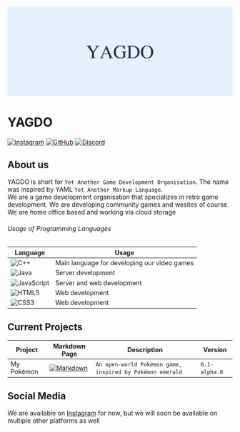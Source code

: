 ![BANNER](https://github.com/YAGDO/.github/blob/05d5e5734dcee62fa9bdc9465eecd44fbbcbe528/profile/Discord%20Message%20Banner%20(light).png)

# YAGDO
[![Instagram](https://img.shields.io/badge/Instagram-%23E4405F.svg?style=flat&logo=Instagram&logoColor=white)](https://www.instagram.com/yagdo_official/) [![GitHub](https://img.shields.io/badge/github-%23121011.svg?style=flat&logo=github&logoColor=white)](https://github.com/YAGDO) [![Discord](https://img.shields.io/badge/Discord-%235865F2.svg?style=flat&logo=discord&logoColor=white)](https://github.com/YAGDO/.github/blob/1217ea30380ba015f6faaf0d20bb36dcdc476373/profile/pages/discord.md)

## About us
YAGDO is short for `Yet Another Game Development Organisation`. The name was inspired by YAML `Yet Another Markup Language`. <br>
We are a game development organisation that specializes in retro game development. We are developing community games and wesites of course. <br> 
We are home office based and working via cloud storage <br>

###### Usage of Programming Languages
Language | Usage 
--|--
![C++](https://img.shields.io/badge/c++-%2300599C.svg?style=for-the-badge&logo=c%2B%2B&logoColor=white) | Main language for developing our video games
![Java](https://img.shields.io/badge/java-%23ED8B00.svg?style=for-the-badge&logo=java&logoColor=white) | Server development
![JavaScript](https://img.shields.io/badge/javascript-%23323330.svg?style=for-the-badge&logo=javascript&logoColor=%23F7DF1E) | Server and web development
![HTML5](https://img.shields.io/badge/html5-%23E34F26.svg?style=for-the-badge&logo=html5&logoColor=white) | Web development
![CSS3](https://img.shields.io/badge/css3-%231572B6.svg?style=for-the-badge&logo=css3&logoColor=white) | Web development

## Current Projects
Project | Markdown Page | Description | Version
--|--|--|--
My Pokémon | [![Markdown](https://img.shields.io/badge/markdown-%23000000.svg?style=for-the-badge&logo=markdown&logoColor=white)](https://github.com/YAGDO/.github/blob/70e048bd669be25adb4ce342e35f383016e8150c/profile/pages/my_pokemon.md) | `An open-world Pokémon game, inspired by Pokémon emerald` | `0.1-alpha.0`

## Social Media
We are available on [Instagram](https://www.instagram.com/yagdo_official/) for now, but we will soon be available on multiple other platforms as well
